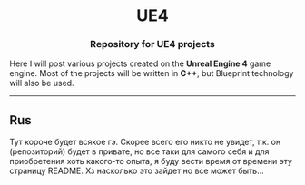 <h1 align="center">UE4<!--<img align="center" src="https://github.com/Polikolog/UE4/blob/main/Images(psss)/unrealengine.svg" height="32"/>--></h1>
<h3 align="center">Repository for UE4 projects</h3>

Here I will post various projects created on the **Unreal Engine 4** game engine. 
Most of the projects will be written in **C++**, but Blueprint technology will also be used.



---



Rus
---
Тут короче будет всякое гэ. Скорее всего его никто не увидет, т.к. он (репозиторий) будет в привате, но все таки для самого себя и для приобретения хоть какого-то опыта, я буду вести время от времени эту страницу README. Хз насколько это зайдет но все может быть... 
